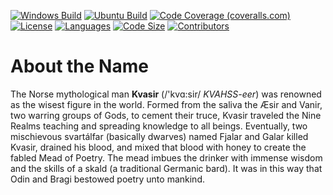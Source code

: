 ﻿[![Windows Build](https://img.shields.io/github/workflow/status/justin-millman/Kvasir/Windows/master?label=Windows%20Build&logo=windows)](https://github.com/justin-millman/Kvasir/blob/master/.github/workflows/windows.yml)
[![Ubuntu Build](https://img.shields.io/github/workflow/status/justin-millman/Kvasir/Ubuntu/master?label=Ubuntu%20Build&logo=ubuntu)](https://github.com/justin-millman/Kvasir/blob/master/.github/workflows/ubuntu.yml)
[![Code Coverage (coveralls.com)](https://img.shields.io/coveralls/github/justin-millman/Kvasir/master)](https://coveralls.io/github/justin-millman/Kvasir)
[![License](https://img.shields.io/github/license/justin-millman/Kvasir)](https://github.com/justin-millman/Kvasir/blob/master/LICENSE.txt)
[![Languages](https://img.shields.io/github/languages/count/justin-millman/Kvasir?color=blueviolet)](https://github.com/justin-millman/Kvasir)
[![Code Size](https://img.shields.io/github/languages/code-size/justin-millman/Kvasir)](https://github.com/justin-millman/Kvasir)
[![Contributors](https://img.shields.io/github/contributors/justin-millman/Kvasir?color=brightgreen)](https://github.com/justin-millman/Kvasir)

# About the Name
The Norse mythological man **Kvasir** (/'kvɑ:sir/ *KVAHSS-eer*) was renowned as the wisest figure in the world. Formed
from the saliva the Æsir and Vanir, two warring groups of Gods, to cement their truce, Kvasir traveled the Nine Realms
teaching and spreading knowledge to all beings. Eventually, two mischievous svartálfar (basically dwarves) named Fjalar
and Galar killed Kvasir, drained his blood, and mixed that blood with honey to create the fabled Mead of Poetry. The
mead imbues the drinker with immense wisdom and the skills of a skald (a traditional Germanic bard). It was in this way
that Odin and Bragi bestowed poetry unto mankind.
